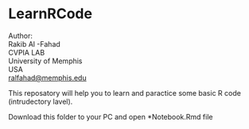 # LearnRCode

Author:<br/>
Rakib Al -Fahad <br/>
CVPIA LAB <br/>
University of Memphis <br/>
USA <br/>
ralfahad@memphis.edu <br/>

This reposatory will help you to learn and paractice some basic R code (intrudectory lavel). 

Download this folder to your PC and open *Notebook.Rmd file
